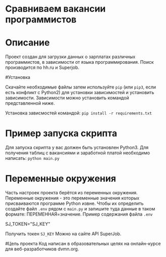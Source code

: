 # Сравниваем вакансии программистов 

# Описание

Проект создан для загрузки данных о зарплатах различных программистов, в зависимости от языка программирования. Поиск производится по hh.ru и Superjob.

#Установка

Скачайте необходимые файлы затем используйте `pip` (или `pip3`, если есть конфликт с Python2) для установки зависимостей и установить зависимости. Зависимости можно установить командой представленной ниже.

Установка зависмостей командой:
`pip install -r requirements.txt`

# Пример запуска скрипта
Для запуска скрипта у вас должен быть установлен Python3.
Для получения таблиц с вакансиями и заработной платой необходимо написать:
`python main.py`

# Переменные окружения
Часть настроек проекта берётся из переменных окружения. Переменные окружения - это переменные значения которых присваиваются программе Python извне. Чтобы их определить создайте файл `.env` рядом с `main.py` и запишите туда данные в таком формате: ПЕРЕМЕННАЯ=значение.
Пример содержания файла `.env`

SJ_TOKEN="SJ_KEY"

Получить токен `SJ_KEY` Можно на сайте API SuperJob.

#Цель проекта 
Код написан в образовательных целях на онлайн-курсе для веб-разработчиков dvmn.org.